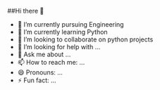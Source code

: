 ##Hi there 👋

- 🔭 I’m currently pursuing Engineering 
- 🌱 I’m currently learning Python
- 👯 I’m looking to collaborate on python projects
- 🤔 I’m looking for help with ...
- 💬 Ask me about ...
- 📫 How to reach me: ...
- 😄 Pronouns: ...
- ⚡ Fun fact: ...

